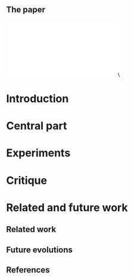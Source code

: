 ## The paper

![](images/title.pdf)\  

# Introduction


# Central part


# Experiments


# Critique

# Related and future work

## Related work


## Future evolutions


## References

